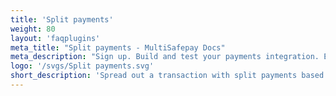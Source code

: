 ```yaml
---
title: 'Split payments'
weight: 80
layout: 'faqplugins'
meta_title: "Split payments - MultiSafepay Docs"
meta_description: "Sign up. Build and test your payments integration. Explore our products and services. Use our API Reference, SDKs, and wrappers. Get support."
logo: '/svgs/Split payments.svg'
short_description: 'Spread out a transaction with split payments based on percentage or fixed amount.'
---
```

